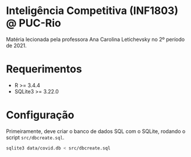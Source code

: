 # Inteligência Competitiva (INF1803) @ PUC-Rio

Matéria lecionada pela professora Ana Carolina Letichevsky no 2º período de 2021.

# Requerimentos

* R >= 3.4.4
* SQLite3 >= 3.22.0

# Configuração

Primeiramente, deve criar o banco de dados SQL com o SQLite, rodando o script `src/dbcreate.sql`.

```sh
sqlite3 data/covid.db < src/dbcreate.sql
```

